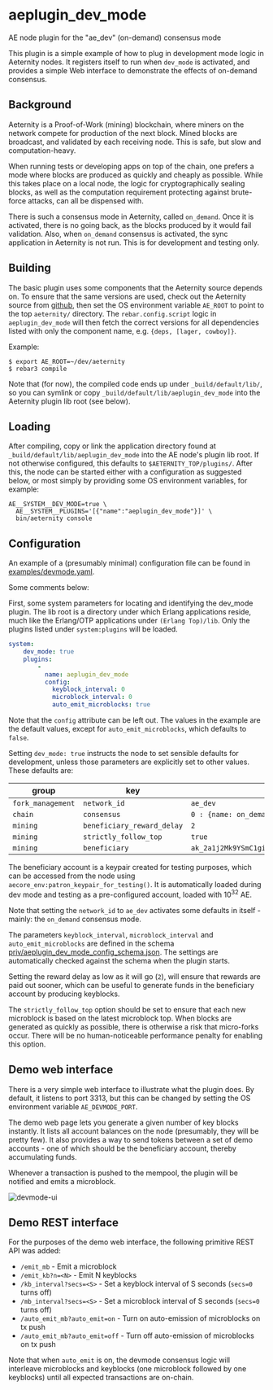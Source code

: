 # aeplugin_dev_mode
AE node plugin for the "ae_dev" (on-demand) consensus mode

This plugin is a simple example of how to plug in development mode logic
in Aeternity nodes. It registers itself to run when `dev_mode` is activated,
and provides a simple Web interface to demonstrate the effects of on-demand
consensus.

## Background

Aeternity is a Proof-of-Work (mining) blockchain, where miners on the network
compete for production of the next block. Mined blocks are broadcast, and
validated by each receiving node. This is safe, but slow and computation-heavy.

When running tests or developing apps on top of the chain, one prefers a mode
where blocks are produced as quickly and cheaply as possible. While this takes
place on a local node, the logic for cryptographically sealing blocks, as well
as the computation requirement protecting against brute-force attacks, can all
be dispensed with.

There is such a consensus mode in Aeternity, called `on_demand`. Once it is
activated, there is no going back, as the blocks produced by it would fail
validation. Also, when `on_demand` consensus is activated, the sync application
in Aeternity is not run. This is for development and testing only.

## Building

The basic plugin uses some components that the Aeternity source depends on.
To ensure that the same versions are used, check out the Aeternity source
from [github](https://github.com/aeternity/aeternity), then set the OS
environment variable `AE_ROOT` to point to the top `aeternity/` directory.
The `rebar.config.script` logic in `aeplugin_dev_mode` will then fetch
the correct versions for all dependencies listed with only the component
name, e.g. `{deps, [lager, cowboy]}`.

Example:
```
$ export AE_ROOT=~/dev/aeternity
$ rebar3 compile
```

Note that (for now), the compiled code ends up under `_build/default/lib/`,
so you can symlink or copy `_build/default/lib/aeplugin_dev_mode` into the
Aeternity plugin lib root (see below).

## Loading

After compiling, copy or link the application directory found at
`_build/default/lib/aeplugin_dev_mode` into the AE node's plugin lib
root. If not otherwise configured, this defaults to `$AETERNITY_TOP/plugins/`.
After this, the node can be started either with a configuration as suggested
below, or most simply by providing some OS environment variables, for example:

```
AE__SYSTEM__DEV_MODE=true \
  AE__SYSTEM__PLUGINS='[{"name":"aeplugin_dev_mode"}]' \
  bin/aeternity console
```

## Configuration

An example of a (presumably minimal) configuration file can be found in
[examples/devmode.yaml](examples/devmode.yaml).

Some comments below:

First, some system parameters for locating and identifying the dev_mode
plugin. The lib root is a directory under which Erlang applications reside,
much like the Erlang/OTP applications under `(Erlang Top)/lib`.
Only the plugins listed under `system:plugins` will be loaded.

```yaml
system:
    dev_mode: true
    plugins:
        -
          name: aeplugin_dev_mode
          config:
            keyblock_interval: 0
            microblock_interval: 0
            auto_emit_microblocks: true
```

Note that the `config` attribute can be left out. The values in the example
are the default values, except for `auto_emit_microblocks`, which defaults to `false`.

Setting `dev_mode: true` instructs the node to set sensible defaults for development,
unless those parameters are explicitly set to other values. These defaults are:

| group             | key                        | value                   |
|-------------------|----------------------------|-------------------------|
| `fork_management` | `network_id`               | `ae_dev`                |
| `chain`           | `consensus`                | `0 : {name: on_demand}` |
| `mining`          | `beneficiary_reward_delay` | `2`                     |
| `mining`          | `strictly_follow_top`      | `true`                  |
| `mining` | `beneficiary` | `ak_2a1j2Mk9YSmC1gioUq4PWRm3bsv887MbuRVwyv4KaUGoR1eiKi` |

The beneficiary account is a keypair created for testing purposes, which can be
accessed from the node using `aecore_env:patron_keypair_for_testing()`. It is
automatically loaded during dev mode and testing as a pre-configured account, loaded
with 10<sup>32</sup> AE.

Note that setting the `network_id` to `ae_dev` activates some defaults in itself -
mainly: the `on_demand` consensus mode.

The parameters `keyblock_interval`, `microblock_interval` and `auto_emit_microblocks`
are defined in the schema [priv/aeplugin_dev_mode_config_schema.json](priv/aeplugin_dev_mode_config_schema.json). The settings are automatically checked against the schema when the plugin starts.

Setting the reward delay as low as it will go (`2`), will ensure that rewards
are paid out sooner, which can be useful to generate funds in the beneficiary
account by producing keyblocks.

The `strictly_follow_top` option should be set to ensure that each new
microblock is based on the latest microblock top. When blocks are generated
as quickly as possible, there is otherwise a risk that micro-forks occur.
There will be no human-noticeable performance penalty for enabling this option.

## Demo web interface

There is a very simple web interface to illustrate what the plugin does.
By default, it listens to port 3313, but this can be changed by setting
the OS environment variable `AE_DEVMODE_PORT`.

The demo web page lets you generate a given number of key blocks instantly.
It lists all account balances on the node (presumably, they will be pretty few).
It also provides a way to send tokens between a set of demo accounts - one of
which should be the beneficiary account, thereby accumulating funds.

Whenever a transaction is pushed to the mempool, the plugin will be notified
and emits a microblock.

![devmode-ui](https://user-images.githubusercontent.com/160216/132554293-36d90780-af3b-4967-b39b-adc49f4f9bf3.png)

## Demo REST interface

For the purposes of the demo web interface, the following primitive REST API was
added:

* `/emit_mb` - Emit a microblock
* `/emit_kb?n=<N>` - Emit N keyblocks
* `/kb_interval?secs=<S>` - Set a keyblock interval of S seconds (`secs=0` turns off)
* `/mb_interval?secs=<S>` - Set a microblock interval of S seconds (`secs=0` turns off)
* `/auto_emit_mb?auto_emit=on` - Turn on auto-emission of microblocks on tx push
* `/auto_emit_mb?auto_emit=off` - Turn off auto-emission of microblocks on tx push

Note that when `auto_emit` is on, the devmode consensus logic will interleave microblocks
and keyblocks (one microblock followed by one keyblocks) until all expected transactions
are on-chain.
